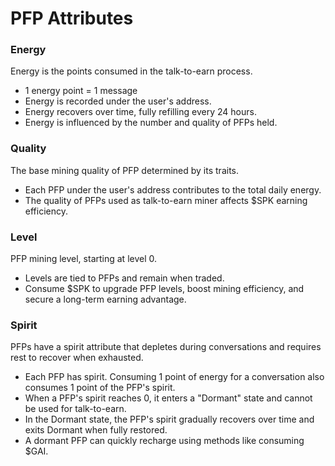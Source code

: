 # PFP Attributes

### Energy&#x20;

Energy is the points consumed in the talk-to-earn process.

* 1 energy point = 1 message
* Energy is recorded under the user's address.
* Energy recovers over time, fully refilling every 24 hours.
* Energy is influenced by the number and quality of PFPs held.

### Quality

The base mining quality of PFP determined by its traits.

* Each PFP under the user's address contributes to the total daily energy.
* The quality of PFPs used as talk-to-earn miner affects $SPK earning efficiency.

### Level

PFP mining level, starting at level 0.

* Levels are tied to PFPs and remain when traded.
* Consume $SPK to upgrade PFP levels, boost mining efficiency, and secure a long-term earning advantage.

### Spirit

PFPs have a spirit attribute that depletes during conversations and requires rest to recover when exhausted.

* Each PFP has spirit. Consuming 1 point of energy for a conversation also consumes 1 point of the PFP's spirit.
* When a PFP's spirit reaches 0, it enters a "Dormant" state and cannot be used for talk-to-earn.
* In the Dormant state, the PFP's spirit gradually recovers over time and exits Dormant when fully restored.
* A dormant PFP can quickly recharge using methods like consuming $GAI.
